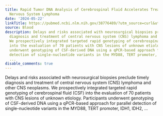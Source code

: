 ```yaml
---
title: Rapid Tumor DNA Analysis of Cerebrospinal Fluid Accelerates Treatment of Central
  Nervous System Lymphoma
date: '2024-05-22'
linkTitle: https://pubmed.ncbi.nlm.nih.gov/38776489/?utm_source=curl&utm_medium=rss&utm_campaign=journals&utm_content=7603509&fc=None&ff=20240523183435&v=2.18.0.post9+e462414
source: Blood
description: Delays and risks associated with neurosurgical biopsies preclude timely
  diagnosis and treatment of central nervous system (CNS) lymphoma and other CNS neoplasms.
  We prospectively integrated targeted rapid genotyping of cerebrospinal fluid (CSF)
  into the evaluation of 70 patients with CNS lesions of unknown etiology. Participants
  underwent genotyping of CSF-derived DNA using a qPCR-based approach for parallel
  detection of single-nucleotide variants in the MYD88, TERT promoter, IDH1, IDH2,
  ...
disable_comments: true
---
```

Delays and risks associated with neurosurgical biopsies preclude timely diagnosis and treatment of central nervous system (CNS) lymphoma and other CNS neoplasms. We prospectively integrated targeted rapid genotyping of cerebrospinal fluid (CSF) into the evaluation of 70 patients with CNS lesions of unknown etiology. Participants underwent genotyping of CSF-derived DNA using a qPCR-based approach for parallel detection of single-nucleotide variants in the MYD88, TERT promoter, IDH1, IDH2, ...